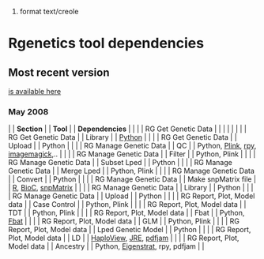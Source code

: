 1. format text/creole 

# Rgenetics tool dependencies

## Most recent version

[is available here](http://rgenetics.org/trac/rgalaxy/wiki/RgDependencies)

### May 2008

| | **Section** | | **Tool** | | **Dependencies** | |
| | RG Get Genetic Data | | | | | |
| | RG Get Genetic Data | | Library | | [Python](http://www.python.org/download/) | |
| | RG Get Genetic Data | | Upload | | Python | |
| | RG Manage Genetic Data | | QC | | Python, [Plink](http://pngu.mgh.harvard.edu/~purcell/plink/), [rpy](http://rpy.sourceforge.net/), [imagemagick](http://www.imagemagick.org/script/index.php),.. | |
| | RG Manage Genetic Data | | Filter | | Python, Plink | |
| | RG Manage Genetic Data | | Subset Lped | | Python | |
| | RG Manage Genetic Data | | Merge Lped | | Python, Plink | |
| | RG Manage Genetic Data | | Convert | | Python | |
| | RG Manage Genetic Data | | Make snpMatrix file | | [R](http://www.r-project.org), [BioC](http://www.bioconductor.org/download), [snpMatrix](http://www.bioconductor.org/packages/bioc/html/snpMatrix.html) | |
| | RG Manage Genetic Data | | Library | | Python | |
| | RG Manage Genetic Data | | Upload | | Python | |
| | RG Report, Plot, Model data | | Case Control | | Python, Plink | |
| | RG Report, Plot, Model data | | TDT | | Python, Plink | |
| | RG Report, Plot, Model data | | Fbat | | Python, [Fbat](http://biosun1.harvard.edu/~fbat/fbat.htm) | |
| | RG Report, Plot, Model data | | GLM | | Python, Plink | |
| | RG Report, Plot, Model data | | Lped Genetic Model | | Python | |
| | RG Report, Plot, Model data | | LD | | [HaploView](http://www.broad.mit.edu/mpg/haploview/), [JRE](http://www.java.com/), [pdfjam](http://www2.warwick.ac.uk/fac/sci/statistics/staff/academic/firth/software/pdfjam) | |
| | RG Report, Plot, Model data | | Ancestry | | Python, [Eigenstrat](http://genepath.med.harvard.edu/~reich/Software.htm), rpy, pdfjam | |

